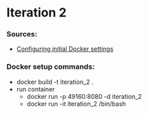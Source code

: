 # Iteration 2

### Sources:

+ [Configuring initial Docker settings](https://nodejs.org/en/docs/guides/nodejs-docker-webapp/)

### Docker setup commands:

+ docker build -t iteration_2 .
+ run container
    - docker run -p 49160:8080 -d iteration_2
    - docker run -it iteration_2 /bin/bash

